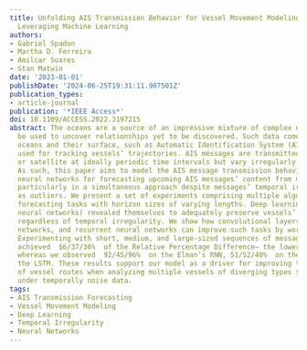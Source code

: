```yaml
---
title: Unfolding AIS Transmission Behavior for Vessel Movement Modeling on Noisy Data
  Leveraging Machine Learning
authors:
- Gabriel Spadon
- Martha D. Ferreira
- Amilcar Soares
- Stan Matwin
date: '2023-01-01'
publishDate: '2024-06-25T19:31:11.907501Z'
publication_types:
- article-journal
publication: '*IEEE Access*'
doi: 10.1109/ACCESS.2022.3197215
abstract: The oceans are a source of an impressive mixture of complex data that could
  be used to uncover relationships yet to be discovered. Such data comes from the
  oceans and their surface, such as Automatic Identification System (AIS) messages
  used for tracking vessels’ trajectories. AIS messages are transmitted over radio
  or satellite at ideally periodic time intervals but vary irregularly over time.
  As such, this paper aims to model the AIS message transmission behavior through
  neural networks for forecasting upcoming AIS messages’ content from multiple vessels,
  particularly in a simultaneous approach despite messages’ temporal irregularities
  as outliers. We present a set of experiments comprising multiple algorithms for
  forecasting tasks with horizon sizes of varying lengths. Deep learning models (e.g.,
  neural networks) revealed themselves to adequately preserve vessels’ spatial awareness
  regardless of temporal irregularity. We show how convolutional layers, feed-forward
  networks, and recurrent neural networks can improve such tasks by working together.
  Experimenting with short, medium, and large-sized sequences of messages, our model
  achieved  $6/37/38%  of the Relative Percentage Difference– the lower, the better,
  whereas we observed  92/45/96%  on the Elman’s RNN, 51/52/40%  on the GRU, and  129/98/61%  on
  the LSTM. These results support our model as a driver for improving the prediction
  of vessel routes when analyzing multiple vessels of diverging types simultaneously
  under temporally noise data.
tags:
- AIS Transmission Forecasting
- Vessel Movement Modeling
- Deep Learning
- Temporal Irregularity
- Neural Networks
---
```

